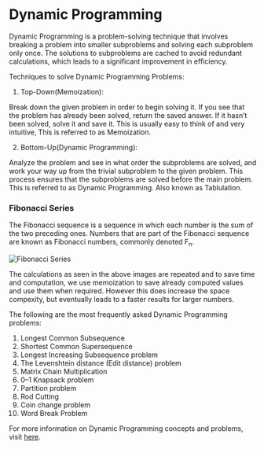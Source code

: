 # Dynamic Programming

Dynamic Programming is a problem-solving technique that involves breaking a problem into smaller subproblems and solving each subproblem only once. The solutions to subproblems are cached to avoid redundant calculations, which leads to a significant improvement in efficiency.


Techniques to solve Dynamic Programming Problems:
1. Top-Down(Memoization):

Break down the given problem in order to begin solving it. If you see that the problem has already been solved, return the saved answer. If it hasn’t been solved, solve it and save it. This is usually easy to think of and very intuitive, This is referred to as Memoization.

2. Bottom-Up(Dynamic Programming):

Analyze the problem and see in what order the subproblems are solved, and work your way up from the trivial subproblem to the given problem. This process ensures that the subproblems are solved before the main problem. This is referred to as Dynamic Programming. Also known as Tablulation.

### Fibonacci Series

The Fibonacci sequence is a sequence in which each number is the sum of the two preceding ones. Numbers that are part of the Fibonacci sequence are known as Fibonacci numbers, commonly denoted F<sub>n</sub>.

![Fibonacci Series](https://i.imgur.com/BRUwYWc.png)

The calculations as seen in the above images are repeated and to save time and computation, we use memoization to save already computed values and use them when required. However this does increase the space compexity, but eventually leads to a faster results for larger numbers.

The following are the most frequently asked Dynamic Programming problems:
1. Longest Common Subsequence
2. Shortest Common Supersequence
3. Longest Increasing Subsequence problem
4. The Levenshtein distance (Edit distance) problem
5. Matrix Chain Multiplication
6. 0–1 Knapsack problem
7. Partition problem
8. Rod Cutting
9. Coin change problem
10. Word Break Problem

For more information on Dynamic Programming concepts and problems, visit <a href="https://www.programiz.com/dsa/dynamic-programming"> here</a>.

